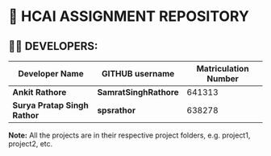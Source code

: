 # 🧠 HCAI ASSIGNMENT REPOSITORY

## 👨‍💻 DEVELOPERS:

| Developer Name        | GITHUB username   | Matriculation Number                     |
| --------------- | --------------- | ------------------------------- |
| **Ankit Rathore**            | **SamratSinghRathore**         | 641313                       |
| **Surya Pratap Singh Rathor**      | **spsrathor**    | 638278 |

**Note:** All the projects are in their respective project folders, e.g. project1, project2, etc.

